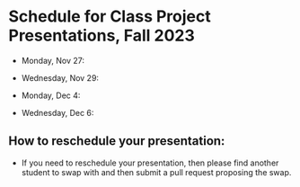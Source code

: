 # Schedule for Class Project Presentations, Fall 2023

- Monday, Nov 27:
  
- Wednesday, Nov 29:

- Monday, Dec 4:

- Wednesday, Dec 6:

## How to reschedule your presentation:
- If you need to reschedule your presentation, then please find another student to swap with and then submit a pull request proposing the swap.


